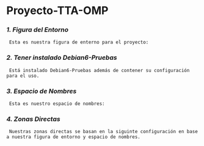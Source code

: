 # Proyecto-TTA-OMP

### *1. Figura del Entorno*
     Esta es nuestra figura de enterno para el proyecto:
     
### *2. Tener instalado Debian6-Pruebas*
     Está instalado Debian6-Pruebas además de contener su configuración para el uso.
     
### *3. Espacio de Nombres*
     Esta es nuestro espacio de nombres:
     
### *4. Zonas Directas*
     Nuestras zonas directas se basan en la siguinte configuración en base a nuestra figura de entorno y espacio de nombres.
     
